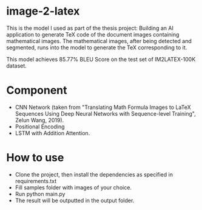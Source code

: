 # image-2-latex

This is the model I used as part of the thesis project: Building an AI application to generate TeX code of the document images containing mathematical images.
The mathematical images, after being detected and segmented, runs into the model to generate the TeX corresponding to it.

This model achieves 85.77% BLEU Score on the test set of IM2LATEX-100K dataset.

# Component
- CNN Network (taken from "Translating Math Formula Images to LaTeX Sequences Using Deep Neural Networks with Sequence-level Training",  Zelun Wang, 2019).
- Positional Encoding
- LSTM with Addition Attention.

# How to use
- Clone the project, then install the dependencies as specified in requirements.txt
- Fill samples folder with images of your choice.
- Run python main.py
- The result will be outputted in the output folder.
